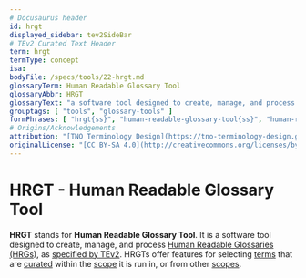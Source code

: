```yaml
---
# Docusaurus header
id: hrgt
displayed_sidebar: tev2SideBar
# TEv2 Curated Text Header
term: hrgt
termType: concept
isa:
bodyFile: /specs/tools/22-hrgt.md
glossaryTerm: Human Readable Glossary Tool
glossaryAbbr: HRGT
glossaryText: "a software tool designed to create, manage, and process [Human Readable Glossaries (HRGs)](@), as [specified by TEv2](hrgt@). HRGTs offer features for selecting [terms](@) that are [curated](@) within the [scope](@) it is run in, or from other [scopes](@)."
grouptags: [ "tools", "glossary-tools" ]
formPhrases: [ "hrgt{ss}", "human-readable-glossary-tool{ss}", "human-readable-glossary-tool{ss}-hrgt{ss}", "hrgt{ss}-human-readable-glossary-tool{ss}" ]
# Origins/Acknowledgements
attribution: "[TNO Terminology Design](https://tno-terminology-design.github.io/tev2-specifications/docs)"
originalLicense: "[CC BY-SA 4.0](http://creativecommons.org/licenses/by-sa/4.0/?ref=chooser-v1)"
---
```


# HRGT - Human Readable Glossary Tool

**HRGT** stands for **Human Readable Glossary Tool**. It is a software tool designed to create, manage, and process [Human Readable Glossaries (HRGs)](@), as [specified by TEv2](hrgt@). HRGTs offer features for selecting [terms](@) that are [curated](@) within the [scope](@) it is run in, or from other [scopes](@).
